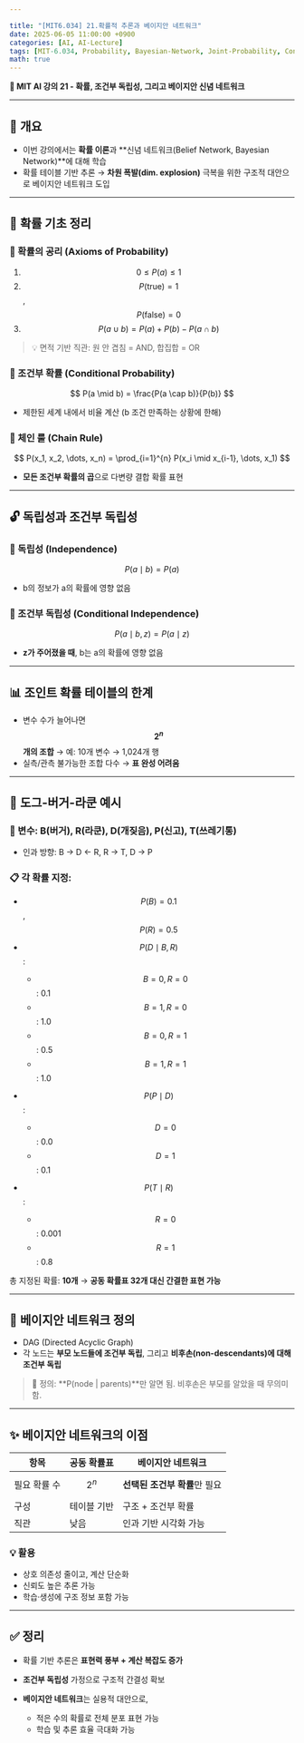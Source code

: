 ```yaml
---

title: "[MIT6.034] 21.확률적 추론과 베이지안 네트워크"
date: 2025-06-05 11:00:00 +0900
categories: [AI, AI-Lecture]
tags: [MIT-6.034, Probability, Bayesian-Network, Joint-Probability, Conditional-Independence]
math: true
---
```


**🧠 MIT AI 강의 21 - 확률, 조건부 독립성, 그리고 베이지안 신념 네트워크**

---

## 🎯 개요

* 이번 강의에서는 **확률 이론**과 **신념 네트워크(Belief Network, Bayesian Network)**에 대해 학습
* 확률 테이블 기반 추론 → **차원 폭발(dim. explosion)** 극복을 위한 구조적 대안으로 베이지안 네트워크 도입

---

## 🧮 확률 기초 정리

### 📐 확률의 공리 (Axioms of Probability)

1. $$0 \leq P(a) \leq 1$$
2. $$P(\text{true}) = 1$$, $$P(\text{false}) = 0$$
3. $$P(a \cup b) = P(a) + P(b) - P(a \cap b)$$

> 💡 면적 기반 직관: 원 안 겹침 = AND, 합집합 = OR

### 📘 조건부 확률 (Conditional Probability)

$$
P(a \mid b) = \frac{P(a \cap b)}{P(b)}
$$

* 제한된 세계 내에서 비율 계산 (b 조건 만족하는 상황에 한해)

### 🔗 체인 룰 (Chain Rule)

$$
P(x_1, x_2, \dots, x_n) = \prod_{i=1}^{n} P(x_i \mid x_{i-1}, \dots, x_1)
$$

* **모든 조건부 확률의 곱**으로 다변량 결합 확률 표현

---

## 🔓 독립성과 조건부 독립성

### 🎯 독립성 (Independence)

$$
P(a \mid b) = P(a)
$$

* b의 정보가 a의 확률에 영향 없음

### 🔁 조건부 독립성 (Conditional Independence)

$$
P(a \mid b, z) = P(a \mid z)
$$

* **z가 주어졌을 때**, b는 a의 확률에 영향 없음

---

## 📊 조인트 확률 테이블의 한계

* 변수 수가 늘어나면 **$$2^n$$ 개의 조합** → 예: 10개 변수 → 1,024개 행
* 실측/관측 불가능한 조합 다수 → **표 완성 어려움**

---

## 🐶 도그-버거-라쿤 예시

### 📌 변수: B(버거), R(라쿤), D(개짖음), P(신고), T(쓰레기통)

* 인과 방향: B → D ← R, R → T, D → P

### 📋 각 확률 지정:

* $$P(B) = 0.1$$, $$P(R) = 0.5$$
* $$P(D \mid B, R)$$:

  * $$B=0, R=0$$: 0.1
  * $$B=1, R=0$$: 1.0
  * $$B=0, R=1$$: 0.5
  * $$B=1, R=1$$: 1.0
* $$P(P \mid D)$$:

  * $$D=0$$: 0.0
  * $$D=1$$: 0.1
* $$P(T \mid R)$$:

  * $$R=0$$: 0.001
  * $$R=1$$: 0.8

총 지정된 확률: **10개** → **공동 확률표 32개 대신 간결한 표현 가능**

---

## 🧠 베이지안 네트워크 정의

* DAG (Directed Acyclic Graph)
* 각 노드는 **부모 노드들에 조건부 독립**, 그리고 **비후손(non-descendants)에 대해 조건부 독립**

> 📌 정의: **P(node | parents)**만 알면 됨. 비후손은 부모를 알았을 때 무의미함.

---

## ✨ 베이지안 네트워크의 이점

| 항목      | 공동 확률표  | 베이지안 네트워크          |
| ------- | ------- | ------------------ |
| 필요 확률 수 | $$2^n$$ | **선택된 조건부 확률**만 필요 |
| 구성      | 테이블 기반  | 구조 + 조건부 확률        |
| 직관      | 낮음      | 인과 기반 시각화 가능       |

### 💡 활용

* 상호 의존성 줄이고, 계산 단순화
* 신뢰도 높은 추론 가능
* 학습·생성에 구조 정보 포함 가능

---

## ✅ 정리

* 확률 기반 추론은 **표현력 풍부 + 계산 복잡도 증가**
* **조건부 독립성** 가정으로 구조적 간결성 확보
* **베이지안 네트워크**는 실용적 대안으로,

  * 적은 수의 확률로 전체 분포 표현 가능
  * 학습 및 추론 효율 극대화 가능
